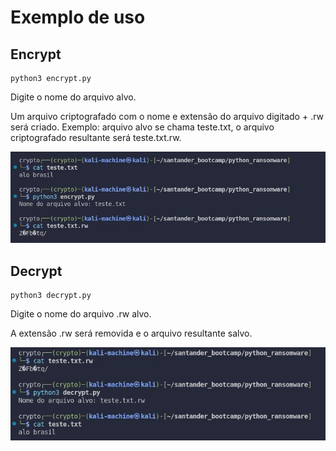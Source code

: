 # Exemplo de uso

## Encrypt
```
python3 encrypt.py
```

Digite o nome do arquivo alvo.

Um arquivo criptografado com o nome e extensão do arquivo digitado + .rw será criado. Exemplo: arquivo alvo se chama teste.txt, o arquivo criptografado resultante será teste.txt.rw.

![Encrypt Example](./encrypt_example.jpeg)

## Decrypt
```
python3 decrypt.py
```
Digite o nome do arquivo .rw alvo.

A extensão .rw será removida e o arquivo resultante salvo.

![Decrypt Example](./decrypt_example.jpeg)
